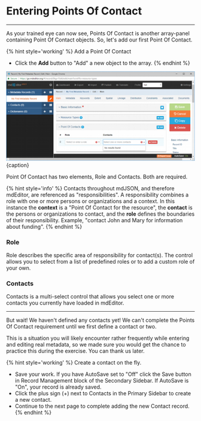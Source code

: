 # Entering Points Of Contact 
---

As your trained eye can now see, <span class="md-panel">Points Of Contact</span> is another array-panel containing <span class="md-panel">Point Of Contact</span> objects.  So, let's add our first Point Of Contact.

{% hint style='working' %}
  Add a Point Of Contact
  * Click the <strong class="btn btn-info btn-xs"> <i class="fa fa-plus"> </i> Add</strong> button to "Add" a new object to the array.
{% endhint %}

![Editing Window - Main - Points Of Contact](/assets/get-started/edit-window-main-poc-1.png){caption}

<span class="md-panel">Point Of Contact</span> has two elements, <span class="md-element">Role</span> and <span class="md-element">Contacts</span>.  Both are required. 

{% hint style='info' %}
  Contacts throughout mdJSON, and therefore mdEditor, are referenced as "responsibilities".  A responsibility combines a role with one or more persons or organizations and a context.  In this instance the **context** is a "Point Of Contact for the resource", the **contact** is the persons or organizations to contact, and the **role** defines the boundaries of their responsibility.  Example, "contact John and Mary for information about funding".
{% endhint %}

### Role <i class="fa fa-asterisk required" title="Required"> </i>

<span class="md-element">Role</span> describes the specific area of responsibility for contact(s).  The control allows you to select from a list of predefined roles or to add a custom role of your own.  

### Contacts <i class="fa fa-asterisk required" title="Required"> </i>

<span class="md-element">Contacts</span> is a multi-select control that allows you select one or more contacts you currently have loaded in mdEditor. 

---

But wait!  We haven't defined any contacts yet!  We can't complete the <span class="md-panel">Points Of Contact</span> requirement until we first define a contact or two.  

This is a situation you will likely encounter rather frequently while entering and editing real metadata, so we made sure you would get the chance to practice this during the exercise.  You can thank us later. 

{% hint style='working' %}
  Create a contact on the fly.
  * Save your work.  If you have AutoSave set to "Off" click the <span class="btn btn-success btn-sm"> <i class="fa fa-floppy-o"> </i> Save</span> button in <span class="md-window">Record Management</span> block of the <span class="md-window">Secondary Sidebar</span>.  If AutoSave is "On", your record is already saved.
  * Click the plus sign (+) next to Contacts in the <span class="md-window">Primary Sidebar</span> to create a new contact. 
  * Continue to the next page to complete adding the new Contact record.
{% endhint %}
